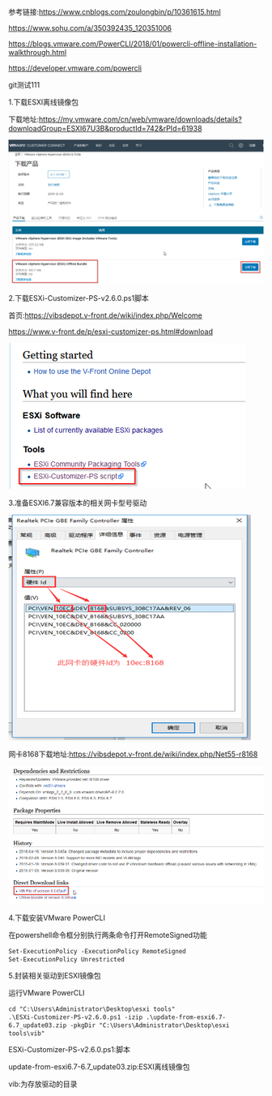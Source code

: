 参考链接:https://www.cnblogs.com/zoulongbin/p/10361615.html

https://www.sohu.com/a/350392435_120351006

https://blogs.vmware.com/PowerCLI/2018/01/powercli-offline-installation-walkthrough.html

https://developer.vmware.com/powercli

git测试111








1.下载ESXI离线镜像包

下载地址:https://my.vmware.com/cn/web/vmware/downloads/details?downloadGroup=ESXI67U3B&productId=742&rPId=61938

![image-20210406214850235](esxi添加第三方驱动.assets/image-20210406214850235.png)





2.下载ESXi-Customizer-PS-v2.6.0.ps1脚本

首页:https://vibsdepot.v-front.de/wiki/index.php/Welcome

https://www.v-front.de/p/esxi-customizer-ps.html#download

![image-20210406215750311](esxi添加第三方驱动.assets/image-20210406215750311.png)





3.准备ESXI6.7兼容版本的相关网卡型号驱动

![img](esxi添加第三方驱动.assets/435896-20190211135152231-1975839244.png)

网卡8168下载地址:https://vibsdepot.v-front.de/wiki/index.php/Net55-r8168

![image-20210406215422494](esxi添加第三方驱动.assets/image-20210406215422494.png)







4.下载安装VMware PowerCLI

在powershell命令框分别执行两条命令打开RemoteSigned功能

```
Set-ExecutionPolicy -ExecutionPolicy RemoteSigned
Set-ExecutionPolicy Unrestricted
```





5.封装相关驱动到ESXI镜像包

运行VMware PowerCLI

```
cd "C:\Users\Administrator\Desktop\esxi tools"
.\ESXi-Customizer-PS-v2.6.0.ps1 -izip .\update-from-esxi6.7-6.7_update03.zip -pkgDir "C:\Users\Administrator\Desktop\esxi tools\vib"
```

ESXi-Customizer-PS-v2.6.0.ps1:脚本

update-from-esxi6.7-6.7_update03.zip:ESXI离线镜像包

vib:为存放驱动的目录